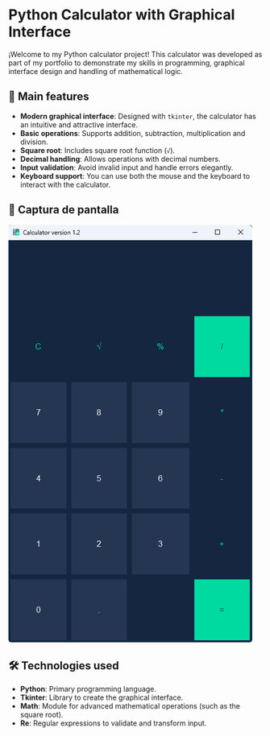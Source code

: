 # Python Calculator with Graphical Interface

¡Welcome to my Python calculator project! This calculator was developed as part of my portfolio to demonstrate my skills in programming, graphical interface design and handling of mathematical logic.

## 🚀 Main features

- **Modern graphical interface**: Designed with `tkinter`, the calculator has an intuitive and attractive interface.
- **Basic operations**: Supports addition, subtraction, multiplication and division.
- **Square root**: Includes square root function (`√`).
- **Decimal handling**: Allows operations with decimal numbers.
- **Input validation**: Avoid invalid input and handle errors elegantly.
- **Keyboard support**: You can use both the mouse and the keyboard to interact with the calculator.

## 📸 Captura de pantalla

![Calculator screenshot](assets/screenshot.png)

## 🛠️ Technologies used

- **Python**: Primary programming language.
- **Tkinter**: Library to create the graphical interface.
- **Math**: Module for advanced mathematical operations (such as the square root).
- **Re**: Regular expressions to validate and transform input.
